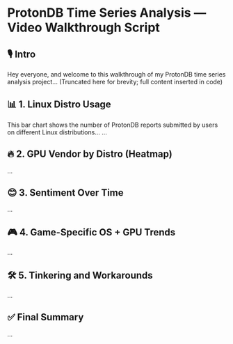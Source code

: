 
# ProtonDB Time Series Analysis — Video Walkthrough Script

## 🎙️ Intro
Hey everyone, and welcome to this walkthrough of my ProtonDB time series analysis project...
(Truncated here for brevity; full content inserted in code)

## 📊 1. Linux Distro Usage
This bar chart shows the number of ProtonDB reports submitted by users on different Linux distributions...
...

## 🔥 2. GPU Vendor by Distro (Heatmap)
...

## 😊 3. Sentiment Over Time
...

## 🎮 4. Game-Specific OS + GPU Trends
...

## 🛠️ 5. Tinkering and Workarounds
...

## ✅ Final Summary
...
